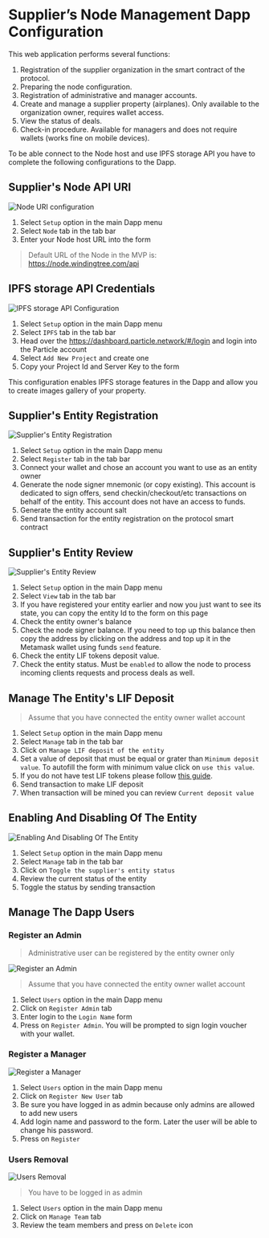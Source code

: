 # Supplier’s Node Management Dapp Configuration

This web application performs several functions:

1. Registration of the supplier organization in the smart contract of the protocol.
2. Preparing the node configuration.
3. Registration of administrative and manager accounts.
4. Create and manage a supplier property (airplanes). Only available to the organization owner, requires wallet access.
5. View the status of deals.
6. Check-in procedure. Available for managers and does not require wallets (works fine on mobile devices).

To be able connect to the Node host and use IPFS storage API you have to complete the following configurations to the Dapp.

## Supplier's Node API URI

![Node URI configuration](./assets//dapp-manager-node-uri.png)

1. Select `Setup` option in the main Dapp menu
2. Select `Node` tab in the tab bar
3. Enter your Node host URL into the form

> Default URL of the Node in the MVP is: https://node.windingtree.com/api

## IPFS storage API Credentials

![IPFS storage API Configuration](./assets//dapp-manager-node-ipfs.png)

1. Select `Setup` option in the main Dapp menu
2. Select `IPFS` tab in the tab bar
3. Head over the https://dashboard.particle.network/#/login and login into the Particle account
4. Select `Add New Project` and create one
5. Copy your Project Id and Server Key to the form

This configuration enables IPFS storage features in the Dapp and allow you to create images gallery of your property.

## Supplier's Entity Registration

![Supplier's Entity Registration](./assets//dapp-manager-register.png)

1. Select `Setup` option in the main Dapp menu
2. Select `Register` tab in the tab bar
3. Connect your wallet and chose an account you want to use as an entity owner
4. Generate the node signer mnemonic (or copy existing). This account is dedicated to sign offers, send checkin/checkout/etc transactions on behalf of the entity. This account does not have an access to funds.
5. Generate the entity account salt
6. Send transaction for the entity registration on the protocol smart contract

## Supplier's Entity Review

![Supplier's Entity Review](./assets/dapp-manager-review.png)

1. Select `Setup` option in the main Dapp menu
2. Select `View` tab in the tab bar
3. If you have registered your entity earlier and now you just want to see its state, you can copy the entity Id to the form on this page
4. Check the entity owner's balance
5. Check the node signer balance. If you need to top up this balance then copy the address by clicking on the address and top up it in the Metamask wallet using funds `send` feature.
6. Check the entity LIF tokens deposit value.
7. Check the entity status. Must be `enabled` to allow the node to process incoming clients requests and process deals as well.

## Manage The Entity's LIF Deposit

> Assume that you have connected the entity owner wallet account

1. Select `Setup` option in the main Dapp menu
2. Select `Manage` tab in the tab bar
3. Click on `Manage LIF deposit of the entity`
4. Set a value of deposit that must be equal or grater than `Minimum deposit value`. To autofill the form with minimum value click on `use this value`.
5. If you do not have test LIF tokens please follow [this guide](./imp.contracts.md#test-stablecoins).
6. Send transaction to make LIF deposit
7. When transaction will be mined you can review `Current deposit value`

## Enabling And Disabling Of The Entity

![Enabling And Disabling Of The Entity](./assets//dapp-manager-enable.png)

1. Select `Setup` option in the main Dapp menu
2. Select `Manage` tab in the tab bar
3. Click on `Toggle the supplier's entity status`
4. Review the current status of the entity
5. Toggle the status by sending transaction

## Manage The Dapp Users

### Register an Admin

> Administrative user can be registered by the entity owner only

![Register an Admin](./assets/dapp-manager-reg-admin.png)

> Assume that you have connected the entity owner wallet account

1. Select `Users` option in the main Dapp menu
2. Click on `Register Admin` tab
3. Enter login to the `Login Name` form
4. Press on `Register Admin`. You will be prompted to sign login voucher with your wallet.

### Register a Manager

![Register a Manager](./assets/dapp-manager-reg-user.png)

1. Select `Users` option in the main Dapp menu
2. Click on `Register New User` tab
3. Be sure you have logged in as admin because only admins are allowed to add new users
4. Add login name and password to the form. Later the user will be able to change his password.
5. Press on `Register`

### Users Removal

![Users Removal](./assets/dapp-manager-rm-user.png)

> You have to be logged in as admin

1. Select `Users` option in the main Dapp menu
2. Click on `Manage Team` tab
3. Review the team members and press on `Delete` icon
